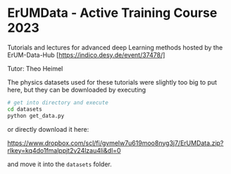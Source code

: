 # ErUMData - Active Training Course 2023

Tutorials and lectures for advanced deep Learning methods hosted by the ErUM-Data-Hub [https://indico.desy.de/event/37478/]

Tutor: Theo Heimel

The physics datasets used for these tutorials were slightly too big to put here, but they can be downloaded by
executing

```sh
# get into directory and execute
cd datasets
python get_data.py
```

or directly download it here:

https://www.dropbox.com/scl/fi/gvmelw7u619moo8nyg3j7/ErUMData.zip?rlkey=kq4do1fmalppjt2v24lzau4li&dl=0

and move it into the `datasets` folder.
